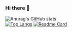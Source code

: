 ### Hi there 👋

![Anurag's GitHub stats](https://github-readme-stats.vercel.app/api?username=tilek225&show_icons=true&theme=chartreuse-dark)  
[![Top Langs](https://github-readme-stats.vercel.app/api/top-langs/?username=tilek225&langs_count=8&theme=chartreuse-dark)](https://github.com/anuraghazra/github-readme-stats)
[![Readme Card](https://github-readme-stats.vercel.app/api/pin/?username=tilek225&repo=github-readme-stats&theme=chartreuse-dark)](https://github.com/anuraghazra/github-readme-stats)



